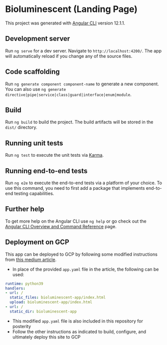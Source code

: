 # Bioluminescent (Landing Page)

This project was generated with [Angular CLI](https://github.com/angular/angular-cli) version 12.1.1.

## Development server

Run `ng serve` for a dev server. Navigate to `http://localhost:4200/`. The app will automatically reload if you change any of the source files.

## Code scaffolding

Run `ng generate component component-name` to generate a new component. You can also use `ng generate directive|pipe|service|class|guard|interface|enum|module`.

## Build

Run `ng build` to build the project. The build artifacts will be stored in the `dist/` directory.

## Running unit tests

Run `ng test` to execute the unit tests via [Karma](https://karma-runner.github.io).

## Running end-to-end tests

Run `ng e2e` to execute the end-to-end tests via a platform of your choice. To use this command, you need to first add a package that implements end-to-end testing capabilities.

## Further help

To get more help on the Angular CLI use `ng help` or go check out the [Angular CLI Overview and Command Reference](https://angular.io/cli) page.

## Deployment on GCP

This app can be deployed to GCP by following some modified instructions from [this medium article](https://medium.com/@karthiksagar/how-to-deploy-angular-8-app-on-google-cloud-platform-gcp-cdd79e5cc5cf).

- In place of the provided `app.yaml` file in the article, the following can be used:

```yaml
runtime: python39
handlers:
- url: /
  static_files: bioluminescent-app/index.html
  upload: bioluminescent-app/index.html
- url: /
  static_dir: bioluminescent-app
```

- This modified `app.yaml` file is also included in this repository for posterity
- Follow the other instructions as indicated to build, configure, and ultimately deploy this site to GCP
